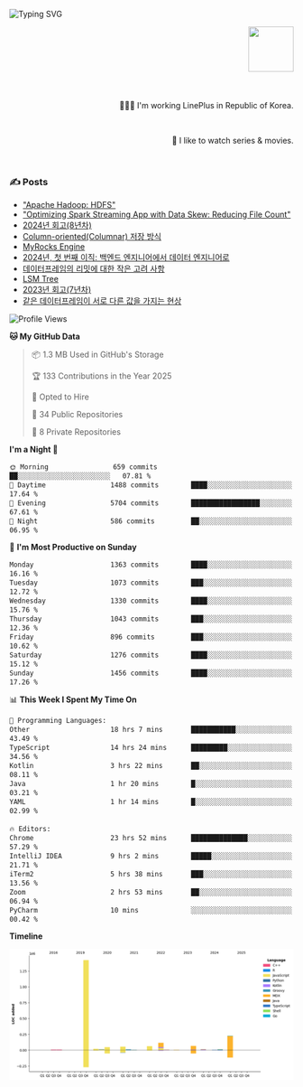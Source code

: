 ![Typing SVG](https://readme-typing-svg.herokuapp.com/?lines=Hello,+I'm+Changkwon+😎&height=150&width=1024&size=40&color=458588&background=282828&center=true&vCenter=true&multiline=false&duration=2000&pause=0)

<div align=right>
  <a href="https://github.com/devxb/gitanimals">
    <img
      src="https://render.gitanimals.org/lines/spearkkk?pet-id=624227435622945015"
      width="80"
      height="80"
    />
  </a>
  <br/>
  <br/>  
  <br/>
  
  👨🏼‍💻 I'm working LinePlus in Republic of Korea.
  
  <br/>
  
  🍿 I like to watch series & movies.
  
  <br/>

</div>
  
<div align=left>
  
  <div>
    
  ### ✍️ Posts
    
  </div>
  
  <!-- BLOGPOSTS:START -->
- ["Apache Hadoop: HDFS"](https://spearkkk.dev/kr/blog/apache-hadoop-hdfs)
- ["Optimizing Spark Streaming App with Data Skew: Reducing File Count"](https://spearkkk.dev/kr/blog/optimizing-spark-streaming-app-with-data-skew-reducing-file-count)
- [2024년 회고(8년차)](https://spearkkk.dev/kr/blog/8th-year-retrospect)
- [Column-oriented(Columnar) 저장 방식](https://spearkkk.dev/kr/blog/column-oriented)
- [MyRocks Engine](https://spearkkk.dev/kr/blog/my-rocks_engine)
- [2024년, 첫 번째 이직: 백엔드 엔지니어에서 데이터 엔지니어로](https://spearkkk.dev/kr/blog/2024-first-changing-company-from-backend-to-data-engineer)
- [데이터프레임의 리밋에 대한 작은 고려 사항](https://spearkkk.dev/kr/blog/dataframe-limit)
- [LSM Tree](https://spearkkk.dev/kr/blog/lsm-tree)
- [2023년 회고(7년차)](https://spearkkk.dev/kr/blog/7th-year-retrospect)
- [같은 데이터프레임이 서로 다른 값을 가지는 현상](https://spearkkk.dev/kr/blog/two-dataframe-have-another-value)
<!-- BLOGPOSTS:END -->

  
<!--START_SECTION:waka-->
![Profile Views](http://img.shields.io/badge/Profile%20Views-11-blue)

**🐱 My GitHub Data** 

> 📦 1.3 MB Used in GitHub's Storage 
 > 
> 🏆 133 Contributions in the Year 2025
 > 
> 💼 Opted to Hire
 > 
> 📜 34 Public Repositories 
 > 
> 🔑 8 Private Repositories 
 > 
**I'm a Night 🦉** 

```text
🌞 Morning                659 commits         ██░░░░░░░░░░░░░░░░░░░░░░░   07.81 % 
🌆 Daytime                1488 commits        ████░░░░░░░░░░░░░░░░░░░░░   17.64 % 
🌃 Evening                5704 commits        █████████████████░░░░░░░░   67.61 % 
🌙 Night                  586 commits         ██░░░░░░░░░░░░░░░░░░░░░░░   06.95 % 
```
📅 **I'm Most Productive on Sunday** 

```text
Monday                   1363 commits        ████░░░░░░░░░░░░░░░░░░░░░   16.16 % 
Tuesday                  1073 commits        ███░░░░░░░░░░░░░░░░░░░░░░   12.72 % 
Wednesday                1330 commits        ████░░░░░░░░░░░░░░░░░░░░░   15.76 % 
Thursday                 1043 commits        ███░░░░░░░░░░░░░░░░░░░░░░   12.36 % 
Friday                   896 commits         ███░░░░░░░░░░░░░░░░░░░░░░   10.62 % 
Saturday                 1276 commits        ████░░░░░░░░░░░░░░░░░░░░░   15.12 % 
Sunday                   1456 commits        ████░░░░░░░░░░░░░░░░░░░░░   17.26 % 
```


📊 **This Week I Spent My Time On** 

```text
💬 Programming Languages: 
Other                    18 hrs 7 mins       ███████████░░░░░░░░░░░░░░   43.49 % 
TypeScript               14 hrs 24 mins      █████████░░░░░░░░░░░░░░░░   34.56 % 
Kotlin                   3 hrs 22 mins       ██░░░░░░░░░░░░░░░░░░░░░░░   08.11 % 
Java                     1 hr 20 mins        █░░░░░░░░░░░░░░░░░░░░░░░░   03.21 % 
YAML                     1 hr 14 mins        █░░░░░░░░░░░░░░░░░░░░░░░░   02.99 % 

🔥 Editors: 
Chrome                   23 hrs 52 mins      ██████████████░░░░░░░░░░░   57.29 % 
IntelliJ IDEA            9 hrs 2 mins        █████░░░░░░░░░░░░░░░░░░░░   21.71 % 
iTerm2                   5 hrs 38 mins       ███░░░░░░░░░░░░░░░░░░░░░░   13.56 % 
Zoom                     2 hrs 53 mins       ██░░░░░░░░░░░░░░░░░░░░░░░   06.94 % 
PyCharm                  10 mins             ░░░░░░░░░░░░░░░░░░░░░░░░░   00.42 % 
```

**Timeline**

![Lines of Code chart](https://raw.githubusercontent.com/spearkkk/spearkkk/main/assets/bar_graph.png)


<!--END_SECTION:waka-->
</div>

